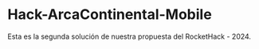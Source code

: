 # Hack-ArcaContinental-Mobile

Esta es la segunda solución de nuestra propuesta del RocketHack - 2024.
